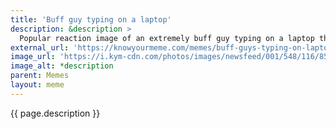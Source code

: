 ```yaml
---
title: 'Buff guy typing on a laptop'
description: &description >
  Popular reaction image of an extremely buff guy typing on a laptop that rests on his lap.
external_url: 'https://knowyourmeme.com/memes/buff-guys-typing-on-laptops-why-yes-how-could-you-tell'
image_url: 'https://i.kym-cdn.com/photos/images/newsfeed/001/548/116/85d.jpg'
image_alt: *description
parent: Memes
layout: meme
---
```


{{ page.description }}